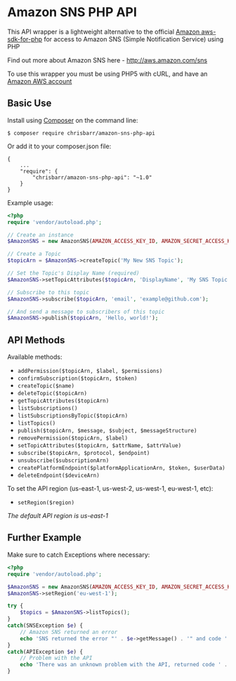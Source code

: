 # Amazon SNS PHP API

This API wrapper is a lightweight alternative to the official [Amazon aws-sdk-for-php](http://aws.amazon.com/sdkforphp) for access to Amazon SNS (Simple Notification Service) using PHP

Find out more about Amazon SNS here - http://aws.amazon.com/sns

To use this wrapper you must be using PHP5 with cURL, and have an [Amazon AWS account](http://aws.amazon.com)

## Basic Use
Install using [Composer](https://getcomposer.org/) on the command line:
```
$ composer require chrisbarr/amazon-sns-php-api
```

Or add it to your composer.json file:

```
{
	...
	"require": {
		"chrisbarr/amazon-sns-php-api": "~1.0"
	}
}
```

Example usage:

```php
<?php
require 'vendor/autoload.php';

// Create an instance
$AmazonSNS = new AmazonSNS(AMAZON_ACCESS_KEY_ID, AMAZON_SECRET_ACCESS_KEY);

// Create a Topic
$topicArn = $AmazonSNS->createTopic('My New SNS Topic');

// Set the Topic's Display Name (required)
$AmazonSNS->setTopicAttributes($topicArn, 'DisplayName', 'My SNS Topic Display Name');

// Subscribe to this topic
$AmazonSNS->subscribe($topicArn, 'email', 'example@github.com');

// And send a message to subscribers of this topic
$AmazonSNS->publish($topicArn, 'Hello, world!');
```

## API Methods
Available methods:

* `addPermission($topicArn, $label, $permissions)`
* `confirmSubscription($topicArn, $token)`
* `createTopic($name)`
* `deleteTopic($topicArn)`
* `getTopicAttributes($topicArn)`
* `listSubscriptions()`
* `listSubscriptionsByTopic($topicArn)`
* `listTopics()`
* `publish($topicArn, $message, $subject, $messageStructure)`
* `removePermission($topicArn, $label)`
* `setTopicAttributes($topicArn, $attrName, $attrValue)`
* `subscribe($topicArn, $protocol, $endpoint)`
* `unsubscribe($subscriptionArn)`
* `createPlatformEndpoint($platformApplicationArn, $token, $userData)`
* `deleteEndpoint($deviceArn)`

To set the API region (us-east-1, us-west-2, us-west-1, eu-west-1, etc):

* `setRegion($region)`

*The default API region is us-east-1*

## Further Example
Make sure to catch Exceptions where necessary:

```php
<?php
require 'vendor/autoload.php';

$AmazonSNS = new AmazonSNS(AMAZON_ACCESS_KEY_ID, AMAZON_SECRET_ACCESS_KEY);
$AmazonSNS->setRegion('eu-west-1');

try {
	$topics = $AmazonSNS->listTopics();
}
catch(SNSException $e) {
	// Amazon SNS returned an error
	echo 'SNS returned the error "' . $e->getMessage() . '" and code ' . $e->getCode();
}
catch(APIException $e) {
	// Problem with the API
	echo 'There was an unknown problem with the API, returned code ' . $e->getCode();
}
```
